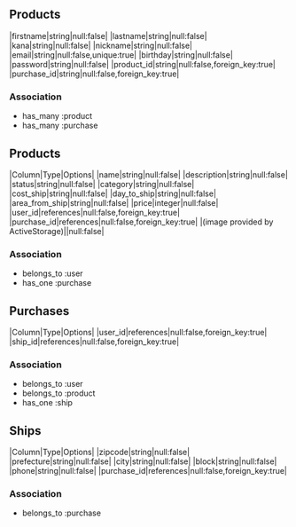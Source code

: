 ## Products
|firstname|string|null:false|
|lastname|string|null:false|
|kana|string|null:false|
|nickname|string|null:false|
|email|string|null:false,unique:true|
|birthday|string|null:false|
|password|string|null:false|
|product_id|string|null:false,foreign_key:true|
|purchase_id|string|null:false,foreign_key:true|
### Association
- has_many :product
- has_many :purchase

## Products
|Column|Type|Options|
|name|string|null:false|
|description|string|null:false|
|status|string|null:false|
|category|string|null:false|
|cost_ship|string|null:false|
|day_to_ship|string|null:false|
|area_from_ship|string|null:false|
|price|integer|null:false|
|user_id|references|null:false,foreign_key:true|
|purchase_id|references|null:false,foreign_key:true|
|(image provided by ActiveStorage)||null:false|
### Association
- belongs_to :user
- has_one :purchase

## Purchases
|Column|Type|Options|
|user_id|references|null:false,foreign_key:true|
|ship_id|references|null:false,foreign_key:true|
### Association
- belongs_to :user
- belongs_to :product
- has_one :ship

## Ships
|Column|Type|Options|
|zipcode|string|null:false|
|prefecture|string|null:false|
|city|string|null:false|
|block|string|null:false|
|phone|string|null:false|
|purchase_id|references|null:false,foreign_key:true|
### Association
- belongs_to :purchase